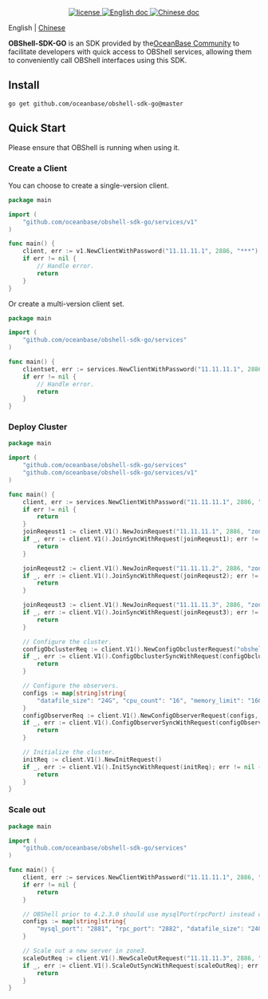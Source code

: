 <p align="center">
  <a href="https://github.com/oceanbase/oceanbase/blob/master/LICENSE">
    <img alt="license" src="https://img.shields.io/badge/license-Apache--2.0-blue" />
  </a>
  <a href="https://en.oceanbase.com/docs/oceanbase-database">
    <img alt="English doc" src="https://img.shields.io/badge/docs-English-blue" />
  </a>
  <a href="https://www.oceanbase.com/docs/oceanbase-database-cn">
    <img alt="Chinese doc" src="https://img.shields.io/badge/文档-简体中文-blue" />
  </a>
</p>

English | [Chinese](README_CN.md)


**OBShell-SDK-GO** is an SDK provided by the[OceanBase Community](https://open.oceanbase.com/) to facilitate developers with quick access to OBShell services, allowing them to conveniently call OBShell interfaces using this SDK.

## Install
```shell
go get github.com/oceanbase/obshell-sdk-go@master
```

## Quick Start
Please ensure that OBShell is running when using it.
### Create a Client
You can choose to create a single-version client.
``` GO
package main

import (
	"github.com/oceanbase/obshell-sdk-go/services/v1"
)

func main() {
	client, err := v1.NewClientWithPassword("11.11.11.1", 2886, "***")
	if err != nil {
        // Handle error.
		return
	}
}
```
Or create a multi-version client set.
``` GO
package main

import (
	"github.com/oceanbase/obshell-sdk-go/services"
)

func main() {
	clientset, err := services.NewClientWithPassword("11.11.11.1", 2886, "****")
	if err != nil {
        // Handle error.
		return
	}
}
```
### Deploy Cluster
``` GO
package main

import (
	"github.com/oceanbase/obshell-sdk-go/services"
	"github.com/oceanbase/obshell-sdk-go/services/v1"
)

func main() {
	client, err := services.NewClientWithPassword("11.11.11.1", 2886, "****")
	if err != nil {
		return
	}
	joinReqeust1 := client.V1().NewJoinRequest("11.11.11.1", 2886, "zone1")
	if _, err := client.V1().JoinSyncWithRequest(joinReqeust1); err != nil {
		return
	}

	joinReqeust2 := client.V1().NewJoinRequest("11.11.11.2", 2886, "zone2")
	if _, err := client.V1().JoinSyncWithRequest(joinReqeust2); err != nil {
		return
	}

	joinReqeust3 := client.V1().NewJoinRequest("11.11.11.3", 2886, "zone3")
	if _, err := client.V1().JoinSyncWithRequest(joinReqeust3); err != nil {
		return
	}

	// Configure the cluster.
	configObclusterReq := client.V1().NewConfigObclusterRequest("obshell-sdk-test", 12358).SetRootPwd("****")
	if _, err := client.V1().ConfigObclusterSyncWithRequest(configObclusterReq); err != nil {
		return
	}

	// Configure the observers.
	configs := map[string]string{
		"datafile_size": "24G", "cpu_count": "16", "memory_limit": "16G", "system_memory": "8G", "log_disk_size": "24G",
	}
	configObserverReq := client.V1().NewConfigObserverRequest(configs, v1.SCOPE_GLOBAL)
	if _, err := client.V1().ConfigObserverSyncWithRequest(configObserverReq); err != nil {
		return
	}

	// Initialize the cluster.
	initReq := client.V1().NewInitRequest()
	if _, err := client.V1().InitSyncWithRequest(initReq); err != nil {
		return
	}
}
```
### Scale out
``` GO
package main

import (
	"github.com/oceanbase/obshell-sdk-go/services"
)

func main() {
	client, err := services.NewClientWithPassword("11.11.11.1", 2886, "****")
	if err != nil {
		return
	}

	// OBShell prior to 4.2.3.0 should use mysqlPort(rpcPort) instead of mysql_port(rpc_port).
	configs := map[string]string{
		"mysql_port": "2881", "rpc_port": "2882", "datafile_size": "24G", "cpu_count": "16", "memory_limit": "16G", "system_memory": "8G", "log_disk_size": "24G",
	}

	// Scale out a new server in zone3.
	scaleOutReq := client.V1().NewScaleOutRequest("11.11.11.3", 2886, "zone3", configs)
	if _, err := client.V1().ScaleOutSyncWithRequest(scaleOutReq); err != nil {
		return
	}
}
```
